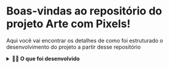 # Boas-vindas ao repositório do projeto Arte com Pixels!


Aqui você vai encontrar os detalhes de como foi estruturado o desenvolvimento do projeto a partir desse repositório

<details>
  <summary><strong>👨‍💻 O que foi desenvolvido</strong></summary><br />


Neste projeto, foi implementado um editor de arte com pixels em que a pessoa usuária poderá escolher uma cor em uma paleta de cores e poderá pintar o que quiser em um quadro branco 🎨 🧑‍🎨

</details>